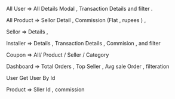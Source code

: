 <!-- @format -->

All User => All Details Modal , Transaction Details and filter .

All Product => Sellor Detail , Commission (Flat , rupees ) ,

Sellor => Details ,

Installer => Details , Transaction Details , Commision , and filter


Coupon => All/ Product / Seller / Category

<!--  -->

Dashboard =>  Total Orders , Top Seller , Avg sale Order , filteration

User
Get User By Id

Product => Sller Id , commission
